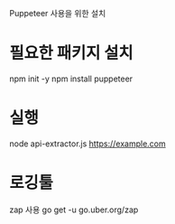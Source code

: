 Puppeteer 사용을 위한 설치
# 필요한 패키지 설치
npm init -y
npm install puppeteer

# 실행
node api-extractor.js https://example.com

# 로깅툴
zap 사용
go get -u go.uber.org/zap

